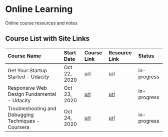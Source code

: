 # Online Learning

Online course resources and notes

## Course List with Site Links

| Course Name                                         | Start Date   | Course Link | Resource Link      | Status      |
| :-------------------------------------------------- | :----------- | :---------- | :----------------- | :---------- |
| Get Your Startup Started - Udacity                  | Oct 22, 2020 | [url][gyss] | [url][gyss-source] | in-progress |
| Responsive Web Design Fundamental - Udacity         | Oct 23, 2020 | [url][rwdf] | [url][rwdf-source] | in-progress |
| Troubleshooting and Debugging Techniques - Coursera | Oct 24, 2020 | [url][tdt]  | [url][tdt-source]  | in-progress |

<!-- addition links/urs/file paths -->
[gyss]: https://classroom.udacity.com/courses/ud806
[gyss-source]: https://github.com/Nahid-Hassan/online-learning/tree/main/Get%20Your%20Startup%20Started
[rwdf]: https://www.udacity.com/course/responsive-web-design-fundamentals--ud893
[rwdf-source]: https://github.com/Nahid-Hassan/online-learning/tree/main/Responsive%20Web%20Design%20Fundamentals
[tdt]: https://www.coursera.org/learn/troubleshooting-debugging-techniques/home/welcome
[tdt-source]: https://github.com/Nahid-Hassan/online-learning/tree/main/Troubleshooting%20and%20Debugging%20Techniques
